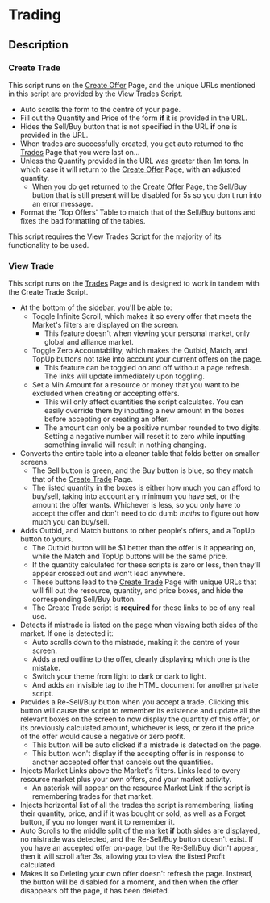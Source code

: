 # Trading

## Description

### Create Trade

This script runs on the [Create Offer](https://politicsandwar.com/nation/trade/create/) Page, and the unique URLs mentioned in this script are provided by the View Trades Script.

- Auto scrolls the form to the centre of your page.
- Fill out the Quantity and Price of the form **if** it is provided in the URL.
- Hides the Sell/Buy button that is not specified in the URL **if** one is provided in the URL.
- When trades are successfully created, you get auto returned to the [Trades](https://politicsandwar.com/index.php?id=90&display=world&resource1=food&buysell=&ob=price&od=ASC&maximum=100&minimum=0&search=Go) Page that you were last on...
- Unless the Quantity provided in the URL was greater than 1m tons. In which case it will return to the [Create Offer](https://politicsandwar.com/nation/trade/create/) Page, with an adjusted quantity.
  - When you do get returned to the [Create Offer](https://politicsandwar.com/nation/trade/create/) Page, the Sell/Buy button that is still present will be disabled for 5s so you don't run into an error message.
- Format the 'Top Offers' Table to match that of the Sell/Buy buttons and fixes the bad formatting of the tables.

This script requires the View Trades Script for the majority of its functionality to be used.

### View Trade

This script runs on the [Trades](https://politicsandwar.com/index.php?id=90&display=world&resource1=food&buysell=&ob=price&od=ASC&maximum=100&minimum=0&search=Go) Page and is designed to work in tandem with the Create Trade Script.

- At the bottom of the sidebar, you'll be able to:
  - Toggle Infinite Scroll, which makes it so every offer that meets the Market's filters are displayed on the screen.
    - This feature doesn't when viewing your personal market, only global and alliance market.
  - Toggle Zero Accountability, which makes the Outbid, Match, and TopUp buttons not take into account your current offers on the page.
    - This feature can be toggled on and off without a page refresh. The links will update immediately upon toggling.
  - Set a Min Amount for a resource or money that you want to be excluded when creating or accepting offers. 
    - This will only affect quantities the script calculates. You can easily override them by inputting a new amount in the boxes before accepting or creating an offer.
    - The amount can only be a positive number rounded to two digits. Setting a negative number will reset it to zero while inputting something invalid will result in nothing changing.
- Converts the entire table into a cleaner table that folds better on smaller screens.
  - The Sell button is green, and the Buy button is blue, so they match that of the [Create Trade](https://politicsandwar.com/nation/trade/create/) Page.
  - The listed quantity in the boxes is either how much you can afford to buy/sell, taking into account any minimum you have set, or the amount the offer wants. Whichever is less, so you only have to accept the offer and don't need to do dumb *maths* to figure out how much you can buy/sell.
- Adds Outbid, and Match buttons to other people's offers, and a TopUp button to yours.
  - The Outbid button will be $1 better than the offer is it appearing on, while the Match and TopUp buttons will be the same price.
  - If the quantity calculated for these scripts is zero or less, then they'll appear crossed out and won't lead anywhere.
  - These buttons lead to the [Create Trade](https://politicsandwar.com/nation/trade/create/) Page with unique URLs that will fill out the resource, quantity, and price boxes, and hide the corresponding Sell/Buy button.
  - The Create Trade script is **required** for these links to be of any real use.
- Detects if mistrade is listed on the page when viewing both sides of the market. If one is detected it:
  - Auto scrolls down to the mistrade, making it the centre of your screen.
  - Adds a red outline to the offer, clearly displaying which one is the mistake.
  - Switch your theme from light to dark or dark to light.
  - And adds an invisible tag to the HTML document for another private script.
- Provides a Re-Sell/Buy button when you accept a trade. Clicking this button will cause the script to remember its existence and update all the relevant boxes on the screen to now display the quantity of this offer, or its previously calculated amount, whichever is less, or zero if the price of the offer would cause a negative or zero profit.
  - This button will be auto clicked if a mistrade is detected on the page.
  - This button won't display if the accepting offer is in response to another accepted offer that cancels out the quantities.
- Injects Market Links above the Market's filters. Links lead to every resource market plus your own offers, and your market activity.
  - An asterisk will appear on the resource Market Link if the script is remembering trades for that market.
- Injects horizontal list of all the trades the script is remembering, listing their quantity, price, and if it was bought or sold, as well as a Forget button, if you no longer want it to remember it.
- Auto Scrolls to the middle split of the market **if** both sides are displayed, no mistrade was detected, and the Re-Sell/Buy button doesn't exist. If you have an accepted offer on-page, but the Re-Sell/Buy didn't appear, then it will scroll after 3s, allowing you to view the listed Profit calculated.
- Makes it so Deleting your own offer doesn't refresh the page. Instead, the button will be disabled for a moment, and then when the offer disappears off the page, it has been deleted.
